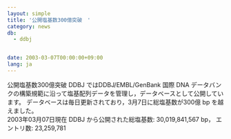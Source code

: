 ```yaml
---
layout: simple
title: '公開塩基数300億突破　'
category: news
db:
  - ddbj


date: 2003-03-07T00:00:00+09:00
lang: ja
---
```


公開塩基数300億突破 DDBJ ではDDBJ/EMBL/GenBank 国際 DNA データバンクの構築規範に沿って塩基配列データを管理し，データベースとして公開しています。 データベースは毎日更新されており，3月7日に総塩基数が300億 bp を越えました。<br>2003年03月07日現在 DDBJ から公開された総塩基数: 30,019,841,567 bp， エントリ数: 23,259,781

